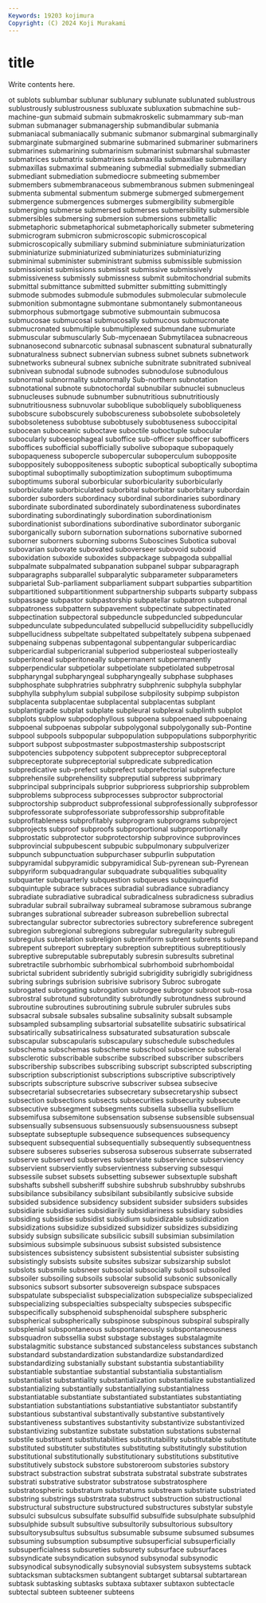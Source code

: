 ```yaml
---
Keywords: 19203 kojimura
Copyright: (C) 2024 Koji Murakami
---
```


# title

Write contents here.



ot sublots sublumbar sublunar sublunary sublunate
sublunated sublustrous sublustrously sublustrousness subluxate subluxation submachine sub-machine-gun submaid submain
submakroskelic submammary sub-man subman submanager submanagership submandibular submania submaniacal submaniacally
submanic submanor submarginal submarginally submarginate submargined submarine submarined submariner submariners
submarines submarining submarinism submarinist submarshal submaster submatrices submatrix submatrixes submaxilla
submaxillae submaxillary submaxillas submaximal submeaning submedial submedially submedian submediant submediation
submediocre submeeting submember submembers submembranaceous submembranous submen submeningeal submenta submental
submentum submerge submerged submergement submergence submergences submerges submergibility submergible submerging
submerse submersed submerses submersibility submersible submersibles submersing submersion submersions submetallic
submetaphoric submetaphorical submetaphorically submeter submetering submicrogram submicron submicroscopic submicroscopical submicroscopically
submiliary submind subminiature subminiaturization subminiaturize subminiaturized subminiaturizes subminiaturizing subminimal subminister
subministrant submiss submissible submission submissionist submissions submissit submissive submissively submissiveness
submissly submissness submit submitochondrial submits submittal submittance submitted submitter submitting
submittingly submode submodes submodule submodules submolecular submolecule submonition submontagne submontane
submontanely submontaneous submorphous submortgage submotive submountain submucosa submucosae submucosal submucosally
submucous submucronate submucronated submultiple submultiplexed submundane submuriate submuscular submuscularly Sub-mycenaean
Submytilacea subnacreous subnanosecond subnarcotic subnasal subnascent subnatural subnaturally subnaturalness subnect
subnervian subness subnet subnets subnetwork subnetworks subneural subnex subniche subnitrate
subnitrated subniveal subnivean subnodal subnode subnodes subnodulose subnodulous subnormal subnormality
subnormally Sub-northern subnotation subnotational subnote subnotochordal subnubilar subnuclei subnucleus subnucleuses
subnude subnumber subnutritious subnutritiously subnutritiousness subnuvolar suboblique subobliquely subobliqueness subobscure
subobscurely subobscureness subobsolete subobsoletely subobsoleteness subobtuse subobtusely subobtuseness suboccipital subocean
suboceanic suboctave suboctile suboctuple subocular subocularly suboesophageal suboffice sub-officer subofficer
subofficers suboffices subofficial subofficially subolive subopaque subopaquely subopaqueness subopercle subopercular
suboperculum subopposite suboppositely suboppositeness suboptic suboptical suboptically suboptima suboptimal suboptimally
suboptimization suboptimum suboptimuma suboptimums suboral suborbicular suborbicularity suborbicularly suborbiculate suborbiculated
suborbital suborbitar suborbitary subordain suborder suborders subordinacy subordinal subordinaries subordinary
subordinate subordinated subordinately subordinateness subordinates subordinating subordinatingly subordination subordinationism subordinationist
subordinations subordinative subordinator suborganic suborganically suborn subornation subornations subornative suborned
suborner suborners suborning suborns Suboscines Subotica suboval subovarian subovate subovated
suboverseer subovoid suboxid suboxidation suboxide suboxides subpackage subpagoda subpallial subpalmate
subpalmated subpanation subpanel subpar subparagraph subparagraphs subparallel subparalytic subparameter subparameters
subparietal Sub-parliament subparliament subpart subparties subpartition subpartitioned subpartitionment subpartnership subparts
subparty subpass subpassage subpastor subpastorship subpatellar subpatron subpatronal subpatroness subpattern
subpavement subpectinate subpectinated subpectination subpectoral subpeduncle subpeduncled subpeduncular subpedunculate subpedunculated
subpellucid subpellucidity subpellucidly subpellucidness subpeltate subpeltated subpeltately subpena subpenaed subpenaing
subpenas subpentagonal subpentangular subpericardiac subpericardial subpericranial subperiod subperiosteal subperiosteally subperitoneal
subperitoneally subpermanent subpermanently subperpendicular subpetiolar subpetiolate subpetiolated subpetrosal subpharyngal subpharyngeal
subpharyngeally subphase subphases subphosphate subphratries subphratry subphrenic subphyla subphylar subphylla
subphylum subpial subpilose subpilosity subpimp subpiston subplacenta subplacentae subplacental subplacentas
subplant subplantigrade subplat subplate subpleural subplexal subplinth subplot subplots subplow
subpodophyllous subpoena subpoenaed subpoenaing subpoenal subpoenas subpolar subpolygonal subpolygonally sub-Pontine
subpool subpools subpopular subpopulation subpopulations subporphyritic subport subpost subpostmaster subpostmastership
subpostscript subpotencies subpotency subpotent subpreceptor subpreceptoral subpreceptorate subpreceptorial subpredicate subpredication
subpredicative sub-prefect subprefect subprefectorial subprefecture subprehensile subprehensility subpreputial subpress subprimary
subprincipal subprincipals subprior subprioress subpriorship subproblem subproblems subprocess subprocesses subproctor
subproctorial subproctorship subproduct subprofessional subprofessionally subprofessor subprofessorate subprofessoriate subprofessorship subprofitable
subprofitableness subprofitably subprogram subprograms subproject subprojects subproof subproofs subproportional subproportionally
subprostatic subprotector subprotectorship subprovince subprovinces subprovincial subpubescent subpubic subpulmonary subpulverizer
subpunch subpunctuation subpurchaser subpurlin subputation subpyramidal subpyramidic subpyramidical Sub-pyrenean sub-Pyrenean
subpyriform subquadrangular subquadrate subqualities subquality subquarter subquarterly subquestion subqueues subquinquefid
subquintuple subrace subraces subradial subradiance subradiancy subradiate subradiative subradical subradicalness
subradicness subradius subradular subrail subrailway subrameal subramose subramous subrange subranges
subrational subreader subreason subrebellion subrectal subrectangular subrector subrectories subrectory subreference
subregent subregion subregional subregions subregular subregularity subreguli subregulus subrelation subreligion
subreniform subrent subrents subrepand subrepent subreport subreptary subreption subreptitious subreptitiously
subreptive subreputable subreputably subresin subresults subretinal subretractile subrhombic subrhombical subrhomboid
subrhomboidal subrictal subrident subridently subrigid subrigidity subrigidly subrigidness subring subrings
subrision subrisive subrisory Subroc subrogate subrogated subrogating subrogation subrogee subrogor
subroot sub-rosa subrostral subrotund subrotundity subrotundly subrotundness subround subroutine subroutines
subroutining subrule subruler subrules subs subsacral subsale subsales subsaline subsalinity
subsalt subsample subsampled subsampling subsartorial subsatellite subsatiric subsatirical subsatirically subsatiricalness
subsaturated subsaturation subscale subscapular subscapularis subscapulary subschedule subschedules subschema subschemas
subscheme subschool subscience subscleral subsclerotic subscribable subscribe subscribed subscriber subscribers
subscribership subscribes subscribing subscript subscripted subscripting subscription subscriptionist subscriptions subscriptive
subscriptively subscripts subscripture subscrive subscriver subsea subsecive subsecretarial subsecretaries subsecretary
subsecretaryship subsect subsection subsections subsects subsecurities subsecurity subsecute subsecutive subsegment
subsegments subsella subsellia subsellium subsemifusa subsemitone subsensation subsense subsensible subsensual
subsensually subsensuous subsensuously subsensuousness subsept subseptate subseptuple subsequence subsequences subsequency
subsequent subsequential subsequentially subsequently subsequentness subsere subseres subseries subserosa subserous
subserrate subserrated subserve subserved subserves subserviate subservience subserviency subservient subserviently
subservientness subserving subsesqui subsessile subset subsets subsetting subsewer subsextuple subshaft
subshafts subshell subsheriff subshire subshrub subshrubby subshrubs subsibilance subsibilancy subsibilant
subsibilantly subsicive subside subsided subsidence subsidency subsident subsider subsiders subsides
subsidiarie subsidiaries subsidiarily subsidiariness subsidiary subsidies subsiding subsidise subsidist subsidium
subsidizable subsidization subsidizations subsidize subsidized subsidizer subsidizes subsidizing subsidy subsign
subsilicate subsilicic subsill subsimian subsimilation subsimious subsimple subsinuous subsist subsisted
subsistence subsistences subsistency subsistent subsistential subsister subsisting subsistingly subsists subsite
subsites subsizar subsizarship subslot subslots subsmile subsneer subsocial subsocially subsoil
subsoiled subsoiler subsoiling subsoils subsolar subsolid subsonic subsonically subsonics subsort
subsorter subsovereign subspace subspaces subspatulate subspecialist subspecialization subspecialize subspecialized subspecializing
subspecialties subspecialty subspecies subspecific subspecifically subsphenoid subsphenoidal subsphere subspheric subspherical
subspherically subspinose subspinous subspiral subspirally subsplenial subspontaneous subspontaneously subspontaneousness subsquadron
subssellia subst substage substages substalagmite substalagmitic substance substanced substanceless substances
substanch substandard substandardization substandardize substandardized substandardizing substanially substant substantia substantiability
substantiable substantiae substantial substantialia substantialism substantialist substantiality substantialization substantialize substantialized
substantializing substantially substantiallying substantialness substantiatable substantiate substantiated substantiates substantiating substantiation
substantiations substantiative substantiator substantify substantious substantival substantivally substantive substantively substantiveness
substantives substantivity substantivize substantivized substantivizing substantize substate substation substations substernal
substile substituent substitutabilities substitutability substitutable substitute substituted substituter substitutes substituting
substitutingly substitution substitutional substitutionally substitutionary substitutions substitutive substitutively substock substore
substoreroom substories substory substract substraction substrat substrata substratal substrate substrates
substrati substrative substrator substratose substratosphere substratospheric substratum substratums substream substriate
substriated substring substrings substrstrata substruct substruction substructional substructural substructure substructured
substructures substylar substyle subsulci subsulcus subsulfate subsulfid subsulfide subsulphate subsulphid
subsulphide subsult subsultive subsultorily subsultorious subsultory subsultorysubsultus subsultus subsumable subsume
subsumed subsumes subsuming subsumption subsumptive subsuperficial subsuperficially subsuperficialness subsureties subsurety
subsurface subsurfaces subsyndicate subsyndication subsynod subsynodal subsynodic subsynodical subsynodically subsynovial
subsystem subsystems subtack subtacksman subtacksmen subtangent subtarget subtarsal subtartarean subtask
subtasking subtasks subtaxa subtaxer subtaxon subtectacle subtectal subteen subteener subteens
